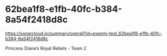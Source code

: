 # 62bea1f8-e1fb-40fc-b384-8a54f2418d8c
https://sonarcloud.io/summary/overall?id=examly-test_62bea1f8-e1fb-40fc-b384-8a54f2418d8c

Princess Diana’s Royal Rebels  - Team 2